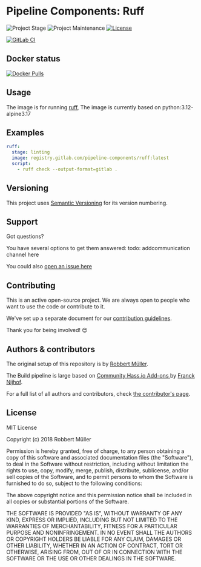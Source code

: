 # Pipeline Components: Ruff

![Project Stage][project-stage-shield]
![Project Maintenance][maintenance-shield]
[![License][license-shield]](LICENSE)

[![GitLab CI][gitlabci-shield]][gitlabci]

## Docker status

[![Docker Pulls][pulls-shield]][dockerhub]

## Usage

The image is for running [ruff], The image is currently based on python:3.12-alpine3.17

## Examples

```yaml
ruff:
  stage: linting
  image: registry.gitlab.com/pipeline-components/ruff:latest
  script:
    - ruff check --output-format=gitlab .
```

## Versioning

This project uses [Semantic Versioning][semver] for its version numbering.

## Support

Got questions?

You have several options to get them answered:
todo: addcommunication channel here

You could also [open an issue here][issue]

## Contributing

This is an active open-source project. We are always open to people who want to
use the code or contribute to it.

We've set up a separate document for our [contribution guidelines](CONTRIBUTING.md).

Thank you for being involved! :heart_eyes:

## Authors & contributors

The original setup of this repository is by [Robbert Müller][mjrider].

The Build pipeline is large based on [Community Hass.io Add-ons
][hassio-addons] by [Franck Nijhof][frenck].

For a full list of all authors and contributors,
check [the contributor's page][contributors].

## License

MIT License

Copyright (c) 2018 Robbert Müller

Permission is hereby granted, free of charge, to any person obtaining a copy
of this software and associated documentation files (the "Software"), to deal
in the Software without restriction, including without limitation the rights
to use, copy, modify, merge, publish, distribute, sublicense, and/or sell
copies of the Software, and to permit persons to whom the Software is
furnished to do so, subject to the following conditions:

The above copyright notice and this permission notice shall be included in all
copies or substantial portions of the Software.

THE SOFTWARE IS PROVIDED "AS IS", WITHOUT WARRANTY OF ANY KIND, EXPRESS OR
IMPLIED, INCLUDING BUT NOT LIMITED TO THE WARRANTIES OF MERCHANTABILITY,
FITNESS FOR A PARTICULAR PURPOSE AND NONINFRINGEMENT. IN NO EVENT SHALL THE
AUTHORS OR COPYRIGHT HOLDERS BE LIABLE FOR ANY CLAIM, DAMAGES OR OTHER
LIABILITY, WHETHER IN AN ACTION OF CONTRACT, TORT OR OTHERWISE, ARISING FROM,
OUT OF OR IN CONNECTION WITH THE SOFTWARE OR THE USE OR OTHER DEALINGS IN THE
SOFTWARE.

[commits]: https://gitlab.com/pipeline-components/ruff/-/commits/main
[contributors]: https://gitlab.com/pipeline-components/ruff/-/graphs/main
[dockerhub]: https://hub.docker.com/r/pipelinecomponents/ruff
[gitlabci-shield]: https://img.shields.io/gitlab/pipeline/pipeline-components/ruff.svg
[gitlabci]: https://gitlab.com/pipeline-components/ruff/-/commits/main
[issue]: https://gitlab.com/pipeline-components/ruff/issues
[keepchangelog]: http://keepachangelog.com/en/1.0.0/
[license-shield]: https://img.shields.io/badge/License-MIT-green.svg
[maintenance-shield]: https://img.shields.io/maintenance/yes/2024.svg
[mjrider]: https://gitlab.com/mjrider
[project-stage-shield]: https://img.shields.io/badge/project%20stage-production%20ready-brightgreen.svg
[pulls-shield]: https://img.shields.io/docker/pulls/pipelinecomponents/ruff.svg
[releases]: https://gitlab.com/pipeline-components/ruff/tags
[repository]: https://gitlab.com/pipeline-components/ruff
[ruff]: https://beta.ruff.rs/docs
[semver]: http://semver.org/spec/v2.0.0.html

[frenck]: https://github.com/frenck
[hassio-addons]: https://github.com/hassio-addons